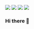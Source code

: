 <a><img src="https://img.shields.io/badge/42Seoul-white?style=flat&logo=42&logoColor=000000"/></a>
<a href="https://www.linkedin.com/in/seolryeong-an/" target="_blank"><img src="https://img.shields.io/badge/SeolryeongAn-0A66C2?style=flat&logo=linkedin&logoColor=white"/></a>
<a href="https://sites.google.com/view/seolryeonan/" target="_blank"><img src="https://img.shields.io/badge/Profile-4285F4?style=flat&logo=google&logoColor=white"/></a>
 <a href="mailto:220234009@sungshin.ac.kr"><img src="https://img.shields.io/badge/Gmail-EA4335?style=flat&logo=Gmail&logoColor=white"/></a>
### Hi there 👋

<!--
**seolryeong/seolryeong** is a ✨ _special_ ✨ repository because its `README.md` (this file) appears on your GitHub profile.

Here are some ideas to get you started:

- 🔭 I’m currently working on ...
- 🌱 I’m currently learning ...
- 👯 I’m looking to collaborate on ...
- 🤔 I’m looking for help with ...
- 💬 Ask me about ...
- 📫 How to reach me: ...
- 😄 Pronouns: ...
- ⚡ Fun fact: ...
-->
